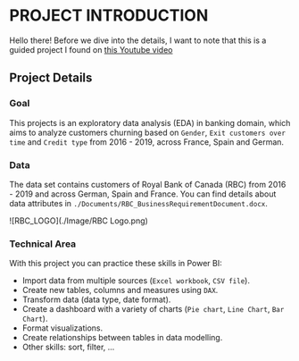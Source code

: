 # PROJECT INTRODUCTION
  
Hello there!
Before we dive into the details, I want to note that this is a guided project I found on [this Youtube video](https://www.youtube.com/watch?v=aXNhtcQ4nEU&list=PL56IqxApwmshtCfbFu1Ojx0GyYx3YVZJB&index=1)

## Project Details

### Goal
This projects is an exploratory data analysis (EDA) in banking domain, which aims to analyze customers churning based on `Gender`, `Exit customers over time` and `Credit type` from 2016 - 2019, across France, Spain and German.

### Data
The data set contains customers of Royal Bank of Canada (RBC) from 2016 - 2019 and across German, Spain and France.
You can find details about data attributes in `./Documents/RBC_BusinessRequirementDocument.docx`.

![RBC_LOGO](./Image/RBC Logo.png)

### Technical Area
With this project you can practice these skills in Power BI:
  * Import data from multiple sources (`Excel workbook`, `CSV file`).
  * Create new tables, columns and measures using `DAX`.
  * Transform data (data type, date format).
  * Create a dashboard with a variety of charts (`Pie chart`, `Line Chart`, `Bar Chart`).
  * Format visualizations.
  * Create relationships between tables in data modelling.
  * Other skills: sort, filter, ...
